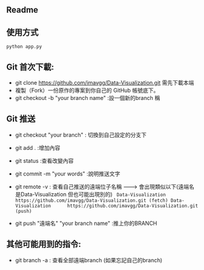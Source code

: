 ## Readme

## 使用方式
`python app.py`  

## Git 首次下載:
* git clone https://github.com/imavgg/Data-Visualization.git 需先下載本端
* 複製（Fork）一份原作的專案到你自己的 GitHub 帳號底下。
* git checkout -b "your branch name" :設一個新的branch 稱

## Git 推送
* git checkout "your branch" : 切換到自己設定的分支下
* git add . :增加內容
* git status :查看改變內容
* git commit -m  "your words" :說明推送文字
* git remote -v : 查看自己推送的遠端位子名稱 ---> 會出現類似以下(遠端名是Data-Visualization 但也可能出現別的)
` Data-Visualization     https://github.com/imavgg/Data-Visualization.git (fetch)
Data-Visualization      https://github.com/imavgg/Data-Visualization.git (push)`

* git push "遠端名" "your branch name" :推上你的BRANCH

## 其他可能用到的指令:
* git branch -a : 查看全部遠端branch (如果忘記自己的branch)
